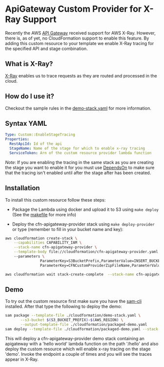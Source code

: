 # ApiGateway Custom Provider for X-Ray Support

Recently the AWS [API Gateway](https://aws.amazon.com/about-aws/whats-new/2018/09/amazon-api-gateway-adds-support-for-aws-x-ray/) 
received support for AWS X-Ray. However, there is, as of yet, no CloudFormation support to enable this feature. By adding
this custom resource to your template we enable X-Ray tracing for the specified API and stage combination.

##  What is X-Ray?
   
[X-Ray](https://aws.amazon.com/xray/) enables us to trace requests as they are routed and processed in the cloud. 

## How do I use it?

Checkout the sample rules in the [demo-stack.yaml](cloudformation/demo-stack.yaml) for more information.

## Syntax YAML

```yaml
Type: Custom::EnableStageTracing
Properties:
  RestApiId: Id of the api
  StageName: Name of the stage for which to enable x-ray tracing
  ServiceToken: Arn of the custom resource provider lambda function
```

*Note*: If you are enabling the tracing in the same stack as you are creating the stage you want to enable it for you
must use [DependsOn](https://docs.aws.amazon.com/AWSCloudFormation/latest/UserGuide/aws-attribute-dependson.html) to
make sure that the tracing isn't enabled until after the stage after has been created.

## Installation

To install this custom resource follow these steps:

- Package the Lambda using docker and upload it to S3 using ```make deploy``` (See the [makefile](Makefile) for more info)

- Deploy the cfn-apigateway-provider stack using ```make deploy-provider``` or 
type (remember to fill in your bucket name and key): 

```sh
aws cloudformation create-stack \
	--capabilities CAPABILITY_IAM \
	--stack-name cfn-apigateway-provider \
	--template-body file://cloudformation/cfn-apigateway-provider.yaml
	--parameters \
                ParameterKey=S3BucketPrefix,ParameterValue=INSERT_BUCKET_NAME_HERE \
                ParameterKey=CFNCustomProviderZipFileName,ParameterValue=INSERT_BUCKET_KEY_HERE 

aws cloudformation wait stack-create-complete  --stack-name cfn-apigate-way-provider
```

## Demo

To try out the custom resource first make sure you have the [sam-cli](https://github.com/awslabs/aws-sam-cli/blob/develop/docs/installation.rst#installation) 
installed. After that type the following to deploy the demo:

```sh
sam package --template-file ./cloudformation/demo-stack.yaml \
	   --s3-bucket $(S3_BUCKET_PREFIX)-$(AWS_REGION) \
	   --output-template-file ./cloudformation/packaged-demo.yaml
sam deploy --template-file ./cloudformation/packaged-demo.yaml --stack-name $(NAME)-demo --capabilities CAPABILITY_IAM
```

This will deploy a cfn-apigateway-provider demo stack containing an apigateway with a 'hello world' lambda function on 
the path '/hello' and also deploy the custom resource which will enable x-ray tracing on the stage 'demo'. Invoke the 
endpoint a couple of times and you will see the traces appear in X-Ray.